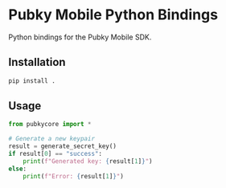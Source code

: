 # Pubky Mobile Python Bindings

Python bindings for the Pubky Mobile SDK.

## Installation

```bash
pip install .
```

## Usage

```python
from pubkycore import *

# Generate a new keypair
result = generate_secret_key()
if result[0] == "success":
    print(f"Generated key: {result[1]}")
else:
    print(f"Error: {result[1]}")
```
